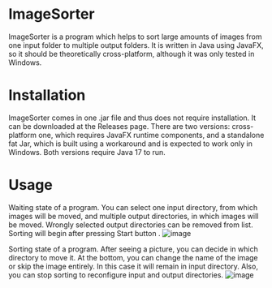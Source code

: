 # ImageSorter
ImageSorter is a program which helps to sort large amounts of images from one input folder to multiple output folders.
It is written in Java using JavaFX, so it should be theoretically cross-platform, although it was only tested in Windows.

# Installation
ImageSorter comes in one .jar file and thus does not require installation. It can be downloaded at the Releases page. There are two versions: cross-platform one, which requires JavaFX runtime components, and a standalone fat Jar, which is built using a workaround and is expected to work only in Windows. Both versions require Java 17 to run.

# Usage
Waiting state of a program. You can select one input directory, from which images will be moved, and multiple output directories, in which images will be moved. Wrongly selected output directories can be removed from list. Sorting will begin after pressing Start button .
![image](https://user-images.githubusercontent.com/48684018/153099859-6a0f2b4f-80f3-4ae7-a8c3-5066c8d58b04.png)

Sorting state of a program. After seeing a picture, you can decide in which directory to move it. At the bottom, you can change the name of the image or skip the image entirely. In this case it will remain in input directory. Also, you can stop sorting to reconfigure input and output directories.
![image](https://user-images.githubusercontent.com/48684018/153100212-3be870b9-44a9-44dc-934c-f5049a064aae.png)
